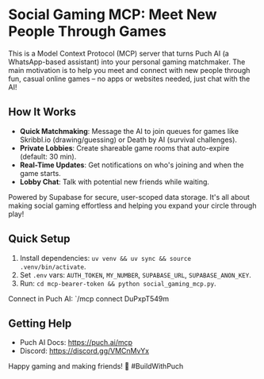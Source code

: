 # Social Gaming MCP: Meet New People Through Games

This is a Model Context Protocol (MCP) server that turns Puch AI (a WhatsApp-based assistant) into your personal gaming matchmaker. The main motivation is to help you meet and connect with new people through fun, casual online games – no apps or websites needed, just chat with the AI!

## How It Works
- **Quick Matchmaking**: Message the AI to join queues for games like Skribbl.io (drawing/guessing) or Death by AI (survival challenges).
- **Private Lobbies**: Create shareable game rooms that auto-expire (default: 30 min).
- **Real-Time Updates**: Get notifications on who's joining and when the game starts.
- **Lobby Chat**: Talk with potential new friends while waiting.

Powered by Supabase for secure, user-scoped data storage. It's all about making social gaming effortless and helping you expand your circle through play!

## Quick Setup
1. Install dependencies: `uv venv && uv sync && source .venv/bin/activate`.
2. Set `.env` vars: `AUTH_TOKEN`, `MY_NUMBER`, `SUPABASE_URL`, `SUPABASE_ANON_KEY`.
3. Run: `cd mcp-bearer-token && python social_gaming_mcp.py`.


Connect in Puch AI: `/mcp connect DuPxpT549m

## Getting Help
- Puch AI Docs: https://puch.ai/mcp
- Discord: https://discord.gg/VMCnMvYx

Happy gaming and making friends! 🚀 #BuildWithPuch

